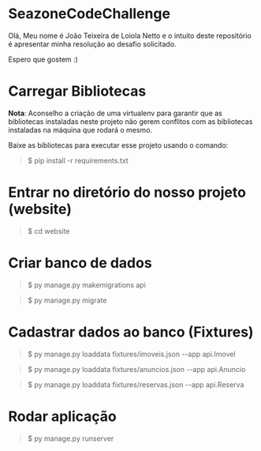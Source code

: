 # SeazoneCodeChallenge

Olá, Meu nome é João Teixeira de Loiola Netto e o intuito deste repositório é apresentar minha resolução ao desafio solicitado.

Espero que gostem :)
	
# Carregar Bibliotecas

**Nota**: Aconselho a criação de uma virtualenv para garantir que as bibliotecas instaladas neste projeto não gerem conflitos com as bibliotecas instaladas na máquina que rodará o mesmo.

Baixe as bibliotecas para executar esse projeto usando o comando:
> $ pip install -r requirements.txt

# Entrar no diretório do nosso projeto (website)
> $ cd website
	
# Criar banco de dados

> $ py manage.py makemigrations api

> $ py manage.py migrate


# Cadastrar dados ao banco (Fixtures)

> $ py manage.py loaddata fixtures/imoveis.json --app api.Imovel
 
> $ py manage.py loaddata fixtures/anuncios.json --app api.Anuncio

> $ py manage.py loaddata fixtures/reservas.json --app api.Reserva


# Rodar aplicação
> $ py manage.py runserver


